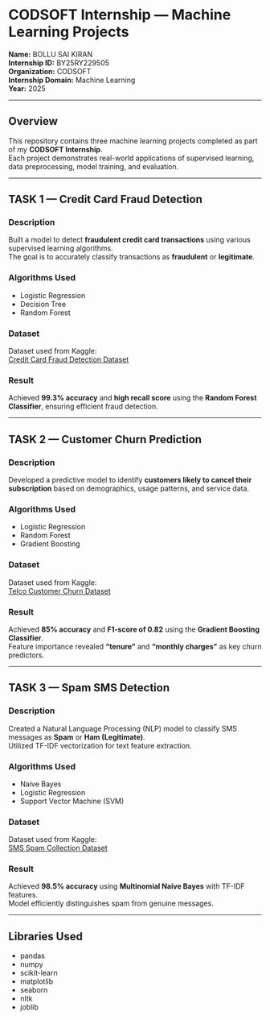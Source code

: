 # CODSOFT Internship — Machine Learning Projects

 **Name:** BOLLU SAI KIRAN  
 **Internship ID:** BY25RY229505  
 **Organization:** CODSOFT  
 **Internship Domain:** Machine Learning  
 **Year:** 2025  

---

##  Overview

This repository contains three machine learning projects completed as part of my **CODSOFT Internship**.  
Each project demonstrates real-world applications of supervised learning, data preprocessing, model training, and evaluation.

---

##  TASK 1 — Credit Card Fraud Detection

###  Description
Built a model to detect **fraudulent credit card transactions** using various supervised learning algorithms.  
The goal is to accurately classify transactions as **fraudulent** or **legitimate**.

###  Algorithms Used
- Logistic Regression  
- Decision Tree  
- Random Forest  

###  Dataset
Dataset used from Kaggle:  
[Credit Card Fraud Detection Dataset](https://www.kaggle.com/mlg-ulb/creditcardfraud)

###  Result
Achieved **99.3% accuracy** and **high recall score** using the **Random Forest Classifier**, ensuring efficient fraud detection.

---

##  TASK 2 — Customer Churn Prediction

###  Description
Developed a predictive model to identify **customers likely to cancel their subscription** based on demographics, usage patterns, and service data.

###  Algorithms Used
- Logistic Regression  
- Random Forest  
- Gradient Boosting  

###  Dataset
Dataset used from Kaggle:  
[Telco Customer Churn Dataset](https://www.kaggle.com/blastchar/telco-customer-churn)

###  Result
Achieved **85% accuracy** and **F1-score of 0.82** using the **Gradient Boosting Classifier**.  
Feature importance revealed **“tenure”** and **“monthly charges”** as key churn predictors.

---

##  TASK 3 — Spam SMS Detection

###  Description
Created a Natural Language Processing (NLP) model to classify SMS messages as **Spam** or **Ham (Legitimate)**.  
Utilized TF-IDF vectorization for text feature extraction.

###  Algorithms Used
- Naive Bayes  
- Logistic Regression  
- Support Vector Machine (SVM)

###  Dataset
Dataset used from Kaggle:  
[SMS Spam Collection Dataset](https://www.kaggle.com/uciml/sms-spam-collection-dataset)

###  Result
Achieved **98.5% accuracy** using **Multinomial Naive Bayes** with TF-IDF features.  
Model efficiently distinguishes spam from genuine messages.

---

##  Libraries Used

- pandas  
- numpy  
- scikit-learn  
- matplotlib  
- seaborn  
- nltk  
- joblib  
 

